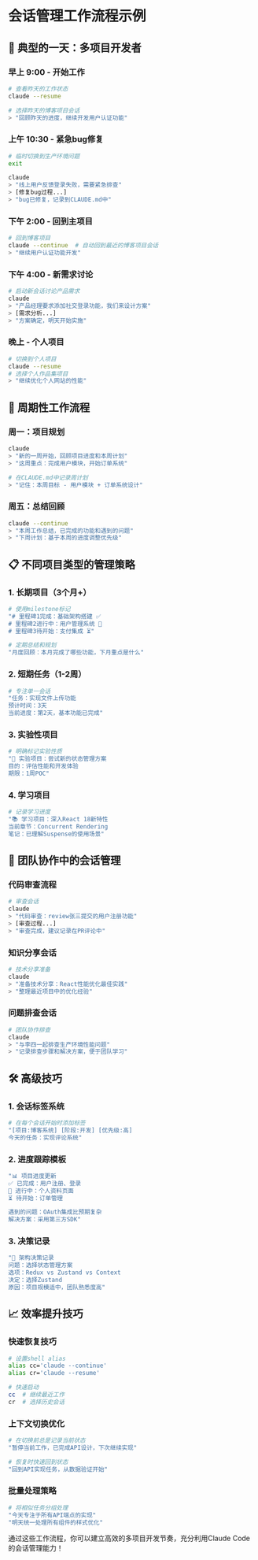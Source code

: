 # 会话管理工作流程示例

## 🚀 典型的一天：多项目开发者

### 早上 9:00 - 开始工作
```bash
# 查看昨天的工作状态
claude --resume

# 选择昨天的博客项目会话
> "回顾昨天的进度，继续开发用户认证功能"
```

### 上午 10:30 - 紧急bug修复
```bash
# 临时切换到生产环境问题
exit

claude
> "线上用户反馈登录失败，需要紧急排查"
> [修复bug过程...]
> "bug已修复，记录到CLAUDE.md中"
```

### 下午 2:00 - 回到主项目
```bash
# 回到博客项目
claude --continue  # 自动回到最近的博客项目会话
> "继续用户认证功能开发"
```

### 下午 4:00 - 新需求讨论
```bash
# 启动新会话讨论产品需求
claude
> "产品经理要求添加社交登录功能，我们来设计方案"
> [需求分析...]
> "方案确定，明天开始实施"
```

### 晚上 - 个人项目
```bash
# 切换到个人项目
claude --resume
# 选择个人作品集项目
> "继续优化个人网站的性能"
```

## 🎯 周期性工作流程

### 周一：项目规划
```bash
claude
> "新的一周开始，回顾项目进度和本周计划"
> "这周重点：完成用户模块，开始订单系统"

# 在CLAUDE.md中记录周计划
> "记住：本周目标 - 用户模块 + 订单系统设计"
```

### 周五：总结回顾
```bash
claude --continue
> "本周工作总结，已完成的功能和遇到的问题"
> "下周计划：基于本周的进度调整优先级"
```

## 📋 不同项目类型的管理策略

### 1. 长期项目（3个月+）
```bash
# 使用milestone标记
"# 里程碑1完成：基础架构搭建 ✅
# 里程碑2进行中：用户管理系统 🚧  
# 里程碑3待开始：支付集成 ⏳"

# 定期总结和规划
"月度回顾：本月完成了哪些功能，下月重点是什么"
```

### 2. 短期任务（1-2周）
```bash
# 专注单一会话
"任务：实现文件上传功能
预计时间：3天
当前进度：第2天，基本功能已完成"
```

### 3. 实验性项目
```bash
# 明确标记实验性质
"🧪 实验项目：尝试新的状态管理方案
目的：评估性能和开发体验
期限：1周POC"
```

### 4. 学习项目
```bash
# 记录学习进度
"📚 学习项目：深入React 18新特性
当前章节：Concurrent Rendering
笔记：已理解Suspense的使用场景"
```

## 🔄 团队协作中的会话管理

### 代码审查流程
```bash
# 审查会话
claude
> "代码审查：review张三提交的用户注册功能"
> [审查过程...]
> "审查完成，建议记录在PR评论中"
```

### 知识分享会话
```bash
# 技术分享准备
claude
> "准备技术分享：React性能优化最佳实践"
> "整理最近项目中的优化经验"
```

### 问题排查会话
```bash
# 团队协作排查
claude
> "与李四一起排查生产环境性能问题"
> "记录排查步骤和解决方案，便于团队学习"
```

## 🛠️ 高级技巧

### 1. 会话标签系统
```bash
# 在每个会话开始时添加标签
"[项目:博客系统] [阶段:开发] [优先级:高]
今天的任务：实现评论系统"
```

### 2. 进度跟踪模板
```bash
"📊 项目进度更新
✅ 已完成：用户注册、登录
🚧 进行中：个人资料页面
⏳ 待开始：订单管理

遇到的问题：OAuth集成比预期复杂
解决方案：采用第三方SDK"
```

### 3. 决策记录
```bash
"🤔 架构决策记录
问题：选择状态管理方案
选项：Redux vs Zustand vs Context
决定：选择Zustand
原因：项目规模适中，团队熟悉度高"
```

## 📈 效率提升技巧

### 快速恢复技巧
```bash
# 设置shell alias
alias cc='claude --continue'
alias cr='claude --resume'

# 快速启动
cc  # 继续最近工作
cr  # 选择历史会话
```

### 上下文切换优化
```bash
# 在切换前总是记录当前状态
"暂停当前工作，已完成API设计，下次继续实现"

# 恢复时快速回到状态
"回到API实现任务，从数据验证开始"
```

### 批量处理策略
```bash
# 将相似任务分组处理
"今天专注于所有API端点的实现"
"明天统一处理所有组件的样式优化"
```

通过这些工作流程，你可以建立高效的多项目开发节奏，充分利用Claude Code的会话管理能力！